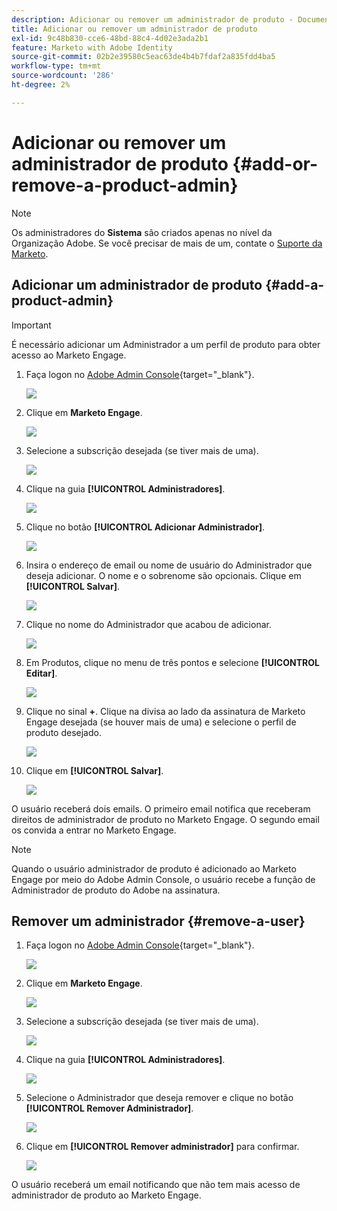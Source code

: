 ```yaml
---
description: Adicionar ou remover um administrador de produto - Documentação do Marketo - Documentação do produto
title: Adicionar ou remover um administrador de produto
exl-id: 9c48b830-cce6-48bd-88c4-4d02e3ada2b1
feature: Marketo with Adobe Identity
source-git-commit: 02b2e39580c5eac63de4b4b7fdaf2a835fdd4ba5
workflow-type: tm+mt
source-wordcount: '286'
ht-degree: 2%

---
```


# Adicionar ou remover um administrador de produto {#add-or-remove-a-product-admin}

>[!NOTE]
>
>Os administradores do **Sistema** são criados apenas no nível da Organização Adobe. Se você precisar de mais de um, contate o [Suporte da Marketo](https://nation.marketo.com/t5/support/ct-p/Support).

## Adicionar um administrador de produto {#add-a-product-admin}

>[!IMPORTANT]
>
>É necessário adicionar um Administrador a um perfil de produto para obter acesso ao Marketo Engage.

1. Faça logon no [Adobe Admin Console](https://adminconsole.adobe.com/){target="_blank"}.

   ![](assets/add-or-remove-a-product-admin-1.png)

1. Clique em **Marketo Engage**.

   ![](assets/add-or-remove-a-product-admin-2.png)

1. Selecione a subscrição desejada (se tiver mais de uma).

   ![](assets/add-or-remove-a-product-admin-3.png)

1. Clique na guia **[!UICONTROL Administradores]**.

   ![](assets/add-or-remove-a-product-admin-4.png)

1. Clique no botão **[!UICONTROL Adicionar Administrador]**.

   ![](assets/add-or-remove-a-product-admin-5.png)

1. Insira o endereço de email ou nome de usuário do Administrador que deseja adicionar. O nome e o sobrenome são opcionais. Clique em **[!UICONTROL Salvar]**.

   ![](assets/add-or-remove-a-product-admin-6.png)

1. Clique no nome do Administrador que acabou de adicionar.

   ![](assets/add-or-remove-a-product-admin-7.png)

1. Em Produtos, clique no menu de três pontos e selecione **[!UICONTROL Editar]**.

   ![](assets/add-or-remove-a-product-admin-8.png)

1. Clique no sinal **+**. Clique na divisa ao lado da assinatura de Marketo Engage desejada (se houver mais de uma) e selecione o perfil de produto desejado.

   ![](assets/add-or-remove-a-product-admin-9.png)

1. Clique em **[!UICONTROL Salvar]**.

   ![](assets/add-or-remove-a-product-admin-10.png)

O usuário receberá dois emails. O primeiro email notifica que receberam direitos de administrador de produto no Marketo Engage. O segundo email os convida a entrar no Marketo Engage.

>[!NOTE]
>
>Quando o usuário administrador de produto é adicionado ao Marketo Engage por meio do Adobe Admin Console, o usuário recebe a função de Administrador de produto do Adobe na assinatura.

## Remover um administrador {#remove-a-user}

1. Faça logon no [Adobe Admin Console](https://adminconsole.adobe.com/){target="_blank"}.

   ![](assets/add-or-remove-a-product-admin-11.png)

1. Clique em **Marketo Engage**.

   ![](assets/add-or-remove-a-product-admin-12.png)

1. Selecione a subscrição desejada (se tiver mais de uma).

   ![](assets/add-or-remove-a-product-admin-13.png)

1. Clique na guia **[!UICONTROL Administradores]**.

   ![](assets/add-or-remove-a-product-admin-14.png)

1. Selecione o Administrador que deseja remover e clique no botão **[!UICONTROL Remover Administrador]**.

   ![](assets/add-or-remove-a-product-admin-15.png)

1. Clique em **[!UICONTROL Remover administrador]** para confirmar.

   ![](assets/add-or-remove-a-product-admin-16.png)

O usuário receberá um email notificando que não tem mais acesso de administrador de produto ao Marketo Engage.
